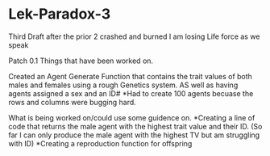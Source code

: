 # Lek-Paradox-3
Third Draft after the prior 2 crashed and burned
I am losing Life force as we speak


Patch 0.1 Things that have been worked on.

Created an Agent Generate Function that contains the trait values of both males and females using a rough Genetics system. AS well as having agents assigned a sex and an ID# *Had to create 100 agents becuase the rows and columns were bugging hard.

What is being worked on/could use some guidence on. *Creating a line of code that returns the male agent with the highest trait value and their ID. (So far I can only produce the male agent with the highest TV but am struggling with ID) *Creating a reproduction function for offspring
